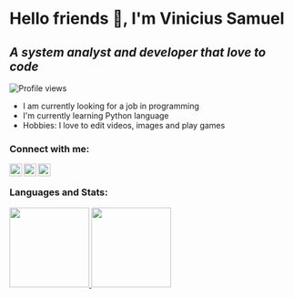 # Hello friends 👋, I'm Vinicius Samuel
## _A system analyst and developer that love to code_

![Profile views](https://komarev.com/ghpvc/?username=Luvicitousr&style=flat-square)

- I am currently looking for a job in programming
- I'm currently learning Python language
- Hobbies: I love to edit videos, images and play games

### Connect with me:
<a href="https://www.instagram.com/luvicitousr/">
  <img align = "left" alt="instagram" width="22px"  src="https://static.cdninstagram.com/rsrc.php/v3/yt/r/30PrGfR3xhB.png"/>
<a/>
<a href="https://twitter.com/Luvicitousr">
  <img align = "left" alt="instagram" width="22px"  src="https://abs.twimg.com/responsive-web/client-web/icon-ios.b1fc727a.png"/>
<a/>
<a href="https://www.linkedin.com/in/vinicius-samael-66505488/">
  <img align = "left" alt="instagram" width="22px"  src="https://static.licdn.com/sc/h/eahiplrwoq61f4uan012ia17i"/>
<a/>
  
<br/>
  
### Languages and Stats:
  
<p align="left">
  <a href="https://github.com/Luvicitousr">
    <img height="140em" src="https://github-readme-stats.vercel.app/api?username=Luvicitousr&theme=dark&show_icons=true">
    <img height="140em" src="https://github-readme-stats-eight-theta.vercel.app/api/top-langs/?username=Luvicitousr&layout=compact&langs_count=8&theme=dark">
  </a>
</p>

